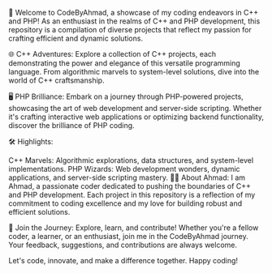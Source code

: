 🚀 Welcome to CodeByAhmad, a showcase of my coding endeavors in C++ and PHP! As an enthusiast in the realms of C++ and PHP development, this repository is a compilation of diverse projects that reflect my passion for crafting efficient and dynamic solutions.

🌐 C++ Adventures:
Explore a collection of C++ projects, each demonstrating the power and elegance of this versatile programming language. From algorithmic marvels to system-level solutions, dive into the world of C++ craftsmanship.

🖥️ PHP Brilliance:
Embark on a journey through PHP-powered projects, showcasing the art of web development and server-side scripting. Whether it's crafting interactive web applications or optimizing backend functionality, discover the brilliance of PHP coding.

🛠️ Highlights:

C++ Marvels: Algorithmic explorations, data structures, and system-level implementations.
PHP Wizards: Web development wonders, dynamic applications, and server-side scripting mastery.
👨‍💻 About Ahmad:
I am Ahmad, a passionate coder dedicated to pushing the boundaries of C++ and PHP development. Each project in this repository is a reflection of my commitment to coding excellence and my love for building robust and efficient solutions.

🤝 Join the Journey:
Explore, learn, and contribute! Whether you're a fellow coder, a learner, or an enthusiast, join me in the CodeByAhmad journey. Your feedback, suggestions, and contributions are always welcome.

Let's code, innovate, and make a difference together. Happy coding!
